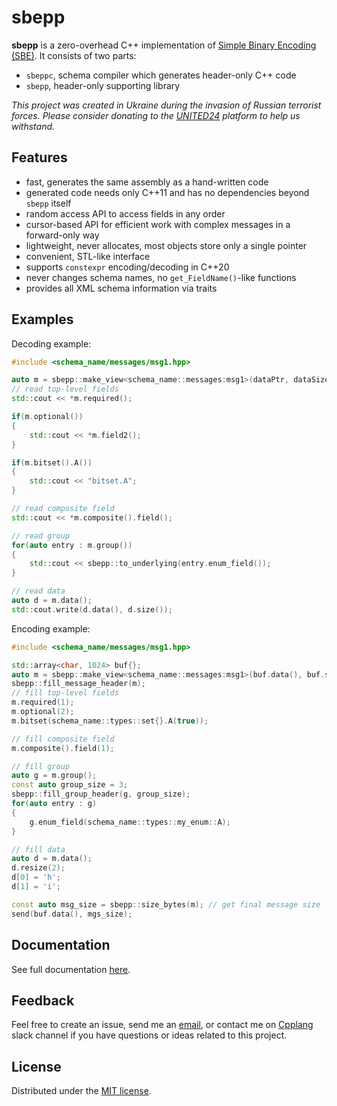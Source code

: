 # sbepp

**sbepp** is a zero-overhead C++ implementation of
[Simple Binary Encoding (SBE)](https://www.fixtrading.org/standards/sbe/).
It consists of two parts:
- `sbeppc`, schema compiler which generates header-only C++ code
- `sbepp`, header-only supporting library

*This project was created in Ukraine during the invasion of Russian terrorist
forces. Please consider donating to the [UNITED24](https://u24.gov.ua/) platform
to help us withstand.*

## Features

- fast, generates the same assembly as a hand-written code
- generated code needs only C++11 and has no dependencies beyond `sbepp` itself
- random access API to access fields in any order
- cursor-based API for efficient work with complex messages in a forward-only
    way
- lightweight, never allocates, most objects store only a single pointer
- convenient, STL-like interface
- supports `constexpr` encoding/decoding in C++20
- never changes schema names, no `get_FieldName()`-like functions
- provides all XML schema information via traits

## Examples

Decoding example:

```cpp
#include <schema_name/messages/msg1.hpp>

auto m = sbepp::make_view<schema_name::messages:msg1>(dataPtr, dataSize);
// read top-level fields
std::cout << *m.required();

if(m.optional())
{
    std::cout << *m.field2();
}

if(m.bitset().A())
{
    std::cout << "bitset.A";
}

// read composite field
std::cout << *m.composite().field();

// read group
for(auto entry : m.group())
{
    std::cout << sbepp::to_underlying(entry.enum_field());
}

// read data
auto d = m.data();
std::cout.write(d.data(), d.size());
```

Encoding example:

```cpp
#include <schema_name/messages/msg1.hpp>

std::array<char, 1024> buf{};
auto m = sbepp::make_view<schema_name::messages:msg1>(buf.data(), buf.size());
sbepp::fill_message_header(m);
// fill top-level fields
m.required(1);
m.optional(2);
m.bitset(schema_name::types::set{}.A(true));

// fill composite field
m.composite().field(1);

// fill group
auto g = m.group();
const auto group_size = 3;
sbepp::fill_group_header(g, group_size);
for(auto entry : g)
{
    g.enum_field(schema_name::types::my_enum::A);
}

// fill data
auto d = m.data();
d.resize(2);
d[0] = 'h';
d[1] = 'i';

const auto msg_size = sbepp::size_bytes(m); // get final message size
send(buf.data(), mgs_size);
```

## Documentation

See full documentation [here](https://oleksandrkvl.github.io/sbepp/).

## Feedback

Feel free to create an issue, send me an [email](oleksandr.koval.dev@gmail.com),
or contact me on [Cpplang](https://cppalliance.org/slack/) slack channel if you
have questions or ideas related to this project.

## License

Distributed under the [MIT license](LICENSE.md).
